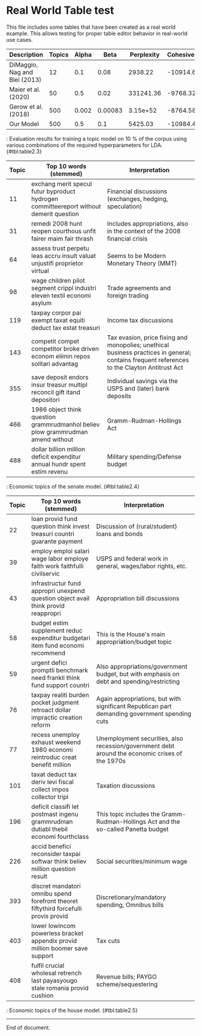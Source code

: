 # Real World Table test

This file includes some tables that have been created as a real world example.
This allows testing for proper table editor behavior in real-world use cases.

| Description                   | Topics | Alpha | Beta    | Perplexity | Cohesiveness | Exclusivity |
|-------------------------|--------|-------|---------|------------|----------------|---------------|
| DiMaggio, Nag and Blei (2013) | 12     | 0.1   | 0.08    | 2938.22    | -10914.64    | 72.8%       |
| Maier et al. (2020)           | 50     | 0.5   | 0.02    | 331241.36  | -9768.32     | 80.41%      |
| Gerow et al. (2018)           | 500    | 0.002 | 0.00083 | 3.15e+52   | -8764.58     | 19.03%      |
| Our Model                     | 500    | 0.5   | 0.1     | 5425.03    | -10984.49    | 24.99%      |

: Evaluation results for training a topic model on 10 % of the corpus using various combinations of the required hyperparameters for LDA. {#tbl:table2.3}

| Topic | Top 10 words (stemmed)                                                                               | Interpretation                                                      |
|-----------|------------------------------------------------------------------------------------------------------|---------------------------------------------------------------------|
| 11     | exchang	merit	specul	futur	byproduct	hydrogen	committeereport	without	demerit	question                   | Financial discussions (exchanges, hedging, speculation)                                   |
| 31    | remedi	2008	hunt	reopen	courthous	unfit	fairer	maim	fair	thrash                          | Includes appropriations, also in the context of the 2008 financial crisis                                 |
| 64    | assess	trust	perpetu	leas	accru	insult	valuat	unjustifi	proprietor	virtual         | Seems to be Modern Monetary Theory (MMT)             |
| 98    | wage	children	pilot	segment	crippl	industri	eleven	textil	economi	asylum              | Trade agreements and foreign trading       |
| 119   | taxpay	corpor	pai	exempt	taxat	equiti	deduct	tax	estat	treasuri | Income tax discussions                                                  |
| 143   | competit	compet	competitor	broke	driven	econom	elimin	repos	solitari	advantag          | Tax evasion, price fixing and monopolies; unethical business practices in general; contains frequent references to the Clayton Antitrust Act |
| 355   | save	deposit	endors	insur	treasur	multipl	reconcil	gift	itand	depositori                             | Individual savings via the USPS and (later) bank deposits                                                |
| 466   | 1986	object	think	question	grammrudmanhol	believ	plow	grammrudman	amend	without         | Gramm-Rudman-Hollings Act                                                 |
| 488   | dollar	billion	million	deficit	expenditur	annual	hundr	spent	estim	revenu          | Military spending/Defense budget              |

: Economic topics of the senate model. {#tbl:table2.4}


| Topic | Top 10 words (stemmed)                                                                               | Interpretation                                                      |
|-----------|------------------------------------------------------------------------------------------------------|---------------------------------------------------------------------|
| 22     | loan	provid	fund	question	think	invest	treasuri	countri	guarante	payment                   | Discussion of (rural/student) loans and bonds                                   |
| 39    | employ	emploi	salari	wage	labor	employe	faith	work	faithfulli	civilservic                          | USPS and federal work in general, wages/labor rights, etc.                                 |
| 43    | infrastructur	fund	appropri	unexpend	question	object	avail	think	provid	reappropri         |Appropriation bill discussions             |
| 58    | budget	estim	supplement	reduc	expenditur	budgetari	item	fund	economi	recommend                        | This is the House's main appropriation/budget topic                                                   |
| 59    | urgent	defici	promptli	benchmark	need	frankli	think	fund	support	countri              | Also appropriations/government budget, but with emphasis on debt and spending/restricting       |
| 76   | taxpay	realiti	burden	pocket	judgment	retroact	dollar	impractic	creation	reform | Again appropriations, but with significant Republican part demanding government spending cuts                                                  |
| 77   | recess	unemploy	exhaust	weekend	1980	economi	reintroduc	creat	benefit	million          | Unemployment securities, also recession/government debt around the economic crises of the 1970s |
| 101   | taxat	deduct	tax	deriv	levi	fiscal	collect	impos	collector	tripl                             | Taxation discussions                                                |
| 196   | deficit	classifi	let	postmast	ingenu	grammrudman	dutiabl	thebil	economi	fourthclass         | This topic includes the Gramm-Rudman-Hollings Act and the so-called Panetta budget                                                 |
| 226   | accid	benefici	reconsider	taxpai	softwar	think	believ	million	question	result          | Social securities/minimum wage              |
| 393   | discret	mandatori	omnibu	spend	forefront	theoret	fiftythird	forcefulli	provis	provid                        | Discretionary/mandatory spending, Omnibus bills                     |
| 403   | lower	lowincom	powerless	bracket	appendix	provid	million	boomer	save	support            | Tax cuts                                   |
| 408   | fulfil	crucial	wholesal	retrench	last	payasyougo	stale	romania	provid	cushion              | Revenue bills; PAYGO scheme/sequestering                                          |

: Economic topics of the house model. {#tbl:table2.5}

***

End of document.
